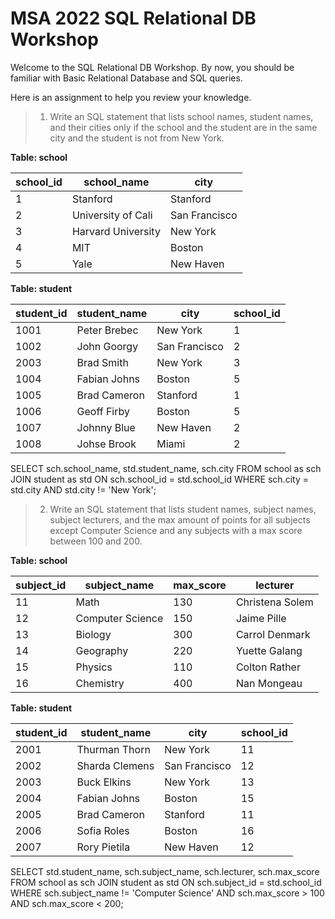 # MSA 2022 SQL Relational DB Workshop

Welcome to the SQL Relational DB Workshop. By now, you should be familiar with Basic Relational Database and SQL queries.

Here is an assignment to help you review your knowledge.

> 1. Write an SQL statement that lists school names, student names, and their cities only if the school and the student are in the same city and the student is not from New York.

**Table: school**

| school_id | school_name        | city          |
| --------- | ------------------ | ------------- |
| 1         | Stanford           | Stanford      |
| 2         | University of Cali | San Francisco |
| 3         | Harvard University | New York      |
| 4         | MIT                | Boston        |
| 5         | Yale               | New Haven     |

**Table: student**

| student_id | student_name | city          | school_id |
| ---------- | ------------ | ------------- | --------- |
| 1001       | Peter Brebec | New York      | 1         |
| 1002       | John Goorgy  | San Francisco | 2         |
| 2003       | Brad Smith   | New York      | 3         |
| 1004       | Fabian Johns | Boston        | 5         |
| 1005       | Brad Cameron | Stanford      | 1         |
| 1006       | Geoff Firby  | Boston        | 5         |
| 1007       | Johnny Blue  | New Haven     | 2         |
| 1008       | Johse Brook  | Miami         | 2         |

SELECT sch.school_name, std.student_name, sch.city
FROM school as sch JOIN student as std
ON sch.school_id = std.school_id
WHERE sch.city = std.city AND std.city != 'New York';

> 2. Write an SQL statement that lists student names, subject names, subject lecturers, and the max amount of points for all subjects except Computer Science and any subjects with a max score between 100 and 200.

**Table: school**

| subject_id | subject_name     | max_score | lecturer        |
| ---------- | ---------------- | --------- | --------------- |
| 11         | Math             | 130       | Christena Solem |
| 12         | Computer Science | 150       | Jaime Pille     |
| 13         | Biology          | 300       | Carrol Denmark  |
| 14         | Geography        | 220       | Yuette Galang   |
| 15         | Physics          | 110       | Colton Rather   |
| 16         | Chemistry        | 400       | Nan Mongeau     |

**Table: student**

| student_id | student_name   | city          | school_id |
| ---------- | -------------- | ------------- | --------- |
| 2001       | Thurman Thorn  | New York      | 11        |
| 2002       | Sharda Clemens | San Francisco | 12        |
| 2003       | Buck Elkins    | New York      | 13        |
| 2004       | Fabian Johns   | Boston        | 15        |
| 2005       | Brad Cameron   | Stanford      | 11        |
| 2006       | Sofia Roles    | Boston        | 16        |
| 2007       | Rory Pietila   | New Haven     | 12        |

SELECT std.student_name, sch.subject_name, sch.lecturer, sch.max_score
FROM school as sch JOIN student as std
ON sch.subject_id = std.school_id
WHERE sch.subject_name != 'Computer Science' AND sch.max_score > 100 AND sch.max_score < 200;
